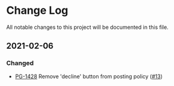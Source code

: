 # Change Log
All notable changes to this project will be documented in this file.

## 2021-02-06

### Changed
- [PG-1428](https://bighealth.atlassian.net/browse/PG-1428) Remove 'decline' button from posting policy ([#13](https://github.com/sleepio/community-app-web/pull/13))
